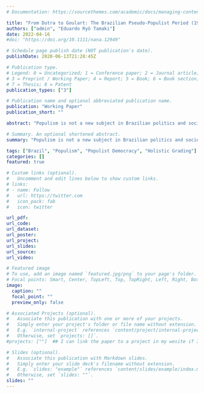 ```yaml
---
# Documentation: https://sourcethemes.com/academic/docs/managing-content/

title: "From Dutra to Goulart: The Brazilian Pseudo-Populist Period (1946-1964)"
authors: ["admin", "Eduardo Ryô Tamaki"]
date: 2022-04-16
#doi: "https://doi.org/10.1111/nana.12949"

# Schedule page publish date (NOT publication's date).
publishDate: 2020-06-13T21:28:45Z

# Publication type.
# Legend: 0 = Uncategorized; 1 = Conference paper; 2 = Journal article;
# 3 = Preprint / Working Paper; 4 = Report; 5 = Book; 6 = Book section;
# 7 = Thesis; 8 = Patent
publication_types: ["3"]

# Publication name and optional abbreviated publication name.
publication: "Working Paper"
publication_short: ""

abstract: "Populism is not a new subject in Brazilian politics and society. The well-known three waves of populism in Latin America have flooded Brazil in all versions (De La Torre 2000; Hawkins and Kaltwasser 2017, 2019). From the 1940s to the 1960s, the first wave enclosed the democratic period between 1946 and 1964. As labeled by some scholars, this period is known as a populist democracy (Ianni, 1968). Despite significant efforts to make sense of these years and administrations, the notion of populism shared by scholars of the time and their essayistic writing style leads us to question whether Brazilian presidents from 1946 to 1964 were indeed populist (Weffort 1978; Ianni 1968; Ferreira 2001). Therefore, this paper analyzes speeches from six presidents from the period, building our sample following the criteria suggested by Hawkins et al. (2019). We follow the ideational approach to conceptualize populism. From this perspective, populism is a set of ideas that morally divides society and politics into two antagonistic groups - 'the people' and 'the elite' - in a Manichean way. Following a rubric, we use holistic grading to classify the speeches as (1) non-populist, (2) somewhat populist, (3) populist, and (4) very populist, using a continuous index that goes from 0 to 2. Results show that populism was overestimated by Brazilian scholars who analyzed these political leaders and that only two of them could be labeled as somewhat populist: Getúlio Vargas and João Goulart."

# Summary. An optional shortened abstract.
summary: "Populism is not a new subject in Brazilian politics and society. The well-known three waves of populism in Latin America have flooded Brazil in all versions (De La Torre 2000; Hawkins and Kaltwasser 2017, 2019). From the 1940s to the 1960s, the first wave enclosed the democratic period between 1946 and 1964. As labeled by some scholars, this period is known as a populist democracy (Ianni, 1968). Despite significant efforts to make sense of these years and administrations, the notion of populism shared by scholars of the time and their essayistic writing style leads us to question whether Brazilian presidents from 1946 to 1964 were indeed populist (Weffort 1978; Ianni 1968; Ferreira 2001). Therefore, this paper analyzes speeches from six presidents from the period, building our sample following the criteria suggested by Hawkins et al. (2019). We follow the ideational approach to conceptualize populism. From this perspective, populism is a set of ideas that morally divides society and politics into two antagonistic groups - 'the people' and 'the elite' - in a Manichean way. Following a rubric, we use holistic grading to classify the speeches as (1) non-populist, (2) somewhat populist, (3) populist, and (4) very populist, using a continuous index that goes from 0 to 2. Results show that populism was overestimated by Brazilian scholars who analyzed these political leaders and that only two of them could be labeled as somewhat populist: Getúlio Vargas and João Goulart."

tags: ["Brazil", "Populism", "Populist Democracy", "Holistic Grading"]
categories: []
featured: true

# Custom links (optional).
#   Uncomment and edit lines below to show custom links.
# links:
# - name: Follow
#   url: https://twitter.com
#   icon_pack: fab
#   icon: twitter

url_pdf: 
url_code: 
url_dataset: 
url_poster:
url_project:
url_slides: 
url_source:
url_video: 

# Featured image
# To use, add an image named `featured.jpg/png` to your page's folder.
# Focal points: Smart, Center, TopLeft, Top, TopRight, Left, Right, BottomLeft, Bottom, BottomRight.
image: 
  caption: ""
  focal_point: ""
  preview_only: false

# Associated Projects (optional).
#   Associate this publication with one or more of your projects.
#   Simply enter your project's folder or file name without extension.
#   E.g. `internal-project` references `content/project/internal-project/index.md`.
#   Otherwise, set `projects: []`.
#projects: [""]  ## I can link the paper to a project in my wesite if I want

# Slides (optional).
#   Associate this publication with Markdown slides.
#   Simply enter your slide deck's filename without extension.
#   E.g. `slides: "example"` references `content/slides/example/index.md`.
#   Otherwise, set `slides: ""`.
slides: ""
---
```

